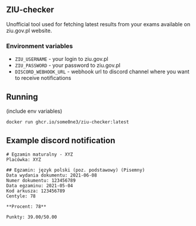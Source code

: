 ## ZIU-checker
Unofficial tool used for fetching latest results from your exams available on ziu.gov.pl website.

### Environment variables
- `ZIU_USERNAME` - your login to ziu.gov.pl
- `ZIU_PASSWORD` - your password to ziu.gov.pl
- `DISCORD_WEBHOOK_URL` - webhook url to discord channel where you want to receive notifications

## Running
(include env variables)
```bash
docker run ghcr.io/some0ne3/ziu-checker:latest
```

## Example discord notification
```
# Egzamin maturalny - XYZ
Placówka: XYZ

## Egzamin: język polski (poz. podstawowy) (Pisemny)
Data wydania dokumentu: 2021-06-08
Numer dokumentu: 123456789
Data egzaminu: 2021-05-04
Kod arkusza: 123456789
Centyle: 78

**Procent: 78**

Punkty: 39.00/50.00
```